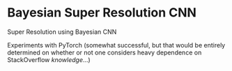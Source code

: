 # Bayesian Super Resolution CNN
Super Resolution using Bayesian CNN

Experiments with PyTorch (somewhat successful, but that would be entirely determined on whether or not one considers heavy dependence on StackOverflow *knowledge*...)
